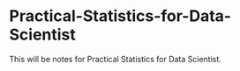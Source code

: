 # Practical-Statistics-for-Data-Scientist

This will be notes for Practical Statistics for Data Scientist.
